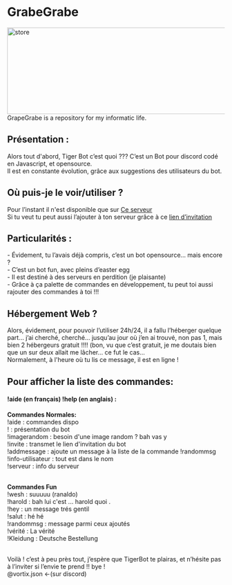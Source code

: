 ﻿<!DOCTYPE html>
<html>
	<head>
    <meta charset="UTF-8">
		<meta name="viewport" content="width=device-width, initial-scale=1.0">
  </head>
  <body>
<h1>GrabeGrabe</h1> 
<img src="https://vortix-json.github.io/GrapeGrabe/img/logo%20grape.jpg" alt="store" width="800" height="200" />
GrapeGrabe is a repository for my informatic life.

<h2> Présentation :</h2>
    Alors tout d'abord, Tiger Bot c’est quoi ??? C’est un Bot pour discord codé en Javascript, et opensource. </br>
    Il est en constante évolution, grâce aux suggestions des utilisateurs du bot.

<h2> Où puis-je le voir/utiliser ?</h2>
    Pour l’instant il n'est disponible que sur  <a href="https://discord.gg/aSAGH34p76">Ce serveur</a></br>
    Si tu veut tu peut aussi l’ajouter à ton serveur grâce à ce <a href="https://dgxy.link//invitationsTigerBot">lien d’invitation</a>  
    
<h2> Particularités : </h2>
    - Évidement, tu l’avais déjà compris, c’est un bot opensource… mais encore ? </br>
    - C’est un bot fun, avec pleins d’easter egg </br>
    - Il est destiné à des serveurs en perdition (je plaisante)</br>
    - Grâce à ça palette de commandes en développement, tu peut toi aussi rajouter des commandes à toi !!! </br>


<h2> Hébergement Web ?</h2>
    Alors, évidement, pour pouvoir l’utiliser 24h/24, il a fallu l’héberger quelque part… j’ai cherché, cherché… jusqu’au jour où j’en ai trouvé, non pas 1, mais bien 2 hébergeurs gratuit  !!!! (bon, vu que c’est gratuit, je me doutais bien que un sur       deux allait me lâcher… ce fut le cas…</br>
    Normalement, à l'heure où tu lis ce message, il est en ligne !


<h2> Pour afficher la liste des commandes: </h2> <h4>!aide (en français) !help (en anglais) :</h4>
    <b>Commandes Normales:</b> </br>
        !aide : commandes dispo</br>
        ! : présentation du bot</br>
        !imagerandom : besoin d'une image random ? bah vas y</br>
        !invite : transmet le lien d'invitation du bot</br>
        !addmessage : ajoute un message à la liste de la commande !randommsg</br>
        !info-utilisateur : tout est dans le nom</br>
        !serveur : info du serveur</br></br>



   <b>Commandes Fun</b></br>
        !wesh : suuuuu (ranaldo)</br>
        !harold : bah lui c'est ... harold quoi .</br>
        !hey : un message trés gentil</br>
        !salut : hé hé </br>
        !randommsg : message parmi ceux ajoutés</br>
        !vérité : La vérité</br>
        !Kleidung : Deutsche Bestellung</br></br>

Voilà ! c’est à peu près tout, j’espère que TigerBot te plairas, et n’hésite pas à l’inviter si l’envie te prend !! bye !</br>
@vortix.json ←(sur discord)
